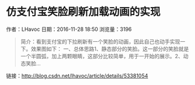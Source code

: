 # 仿支付宝笑脸刷新加载动画的实现
作者：LHavoc
日期：2016-11-28 18:50
浏览量：3196
> 简介：看到支付宝的下拉刷新有一个笑脸的动画，因此自己也动手实现一下。效果图如下： 
一、总体思路1、静态部分的笑脸。这一部分的笑脸就是一个半圆弧，加上两颗眼睛，这部分比较简单，用于一开始的展示。2、动态笑脸...

 链接：http://blog.csdn.net/lhavoc/article/details/53381054
